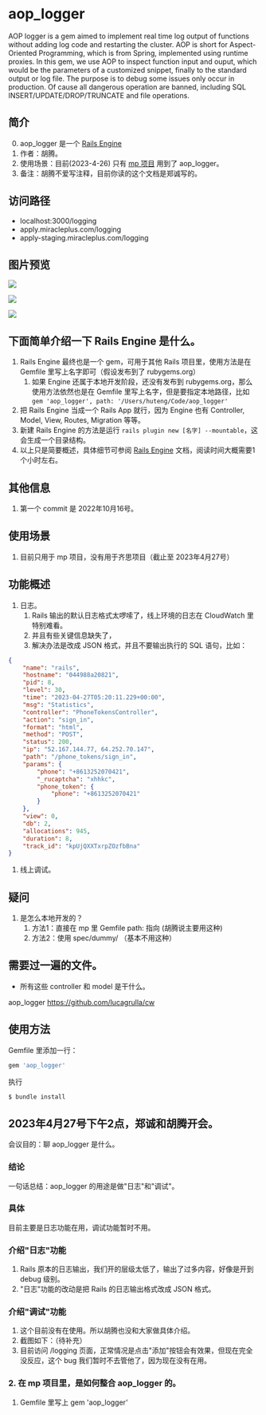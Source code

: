 # aop_logger
AOP logger is a gem aimed to implement real time log output of functions without adding log code and restarting the cluster.
AOP is short for Aspect-Oriented Programming, which is from Spring, implemented using runtime proxies. In this gem, we use AOP to inspect function input and ouput, which would be the parameters of a customized snippet, finally to the standard output or log file.
The purpose is to debug some issues only occur in production. Of cause all dangerous operation are banned, including SQL INSERT/UPDATE/DROP/TRUNCATE and file operations.

## 简介
0. aop_logger 是一个 [Rails Engine](https://guides.rubyonrails.org/engines.html)
1. 作者：胡腾。
3. 使用场景：目前(2023-4-26) 只有 [mp 项目](https://github.com/MiraclePlus/mp) 用到了 aop_logger。
4. 备注：胡腾不爱写注释，目前你读的这个文档是郑诚写的。

## 访问路径
* localhost:3000/logging
* apply.miracleplus.com/logging
* apply-staging.miracleplus.com/logging

## 图片预览
![](doc/img/1.png)

![](doc/img/2.png)

![](doc/img/3.png)

## 下面简单介绍一下 Rails Engine 是什么。
1. Rails Engine 最终也是一个 gem，可用于其他 Rails 项目里，使用方法是在 Gemfile 里写上名字即可（假设发布到了 rubygems.org）
   1. 如果 Engine 还属于本地开发阶段，还没有发布到 rubygems.org，那么使用方法依然也是在 Gemfile 里写上名字，但是要指定本地路径，比如 `gem 'aop_logger', path: '/Users/huteng/Code/aop_logger'`
2. 把 Rails Engine 当成一个 Rails App 就行，因为 Engine 也有 Controller, Model, View, Routes, Migration 等等。
3. 新建 Rails Engine 的方法是运行 `rails plugin new [名字] --mountable`，这会生成一个目录结构。
5. 以上只是简要概述，具体细节可参阅 [Rails Engine](https://guides.rubyonrails.org/engines.html) 文档，阅读时间大概需要1个小时左右。

## 其他信息
1. 第一个 commit 是 2022年10月16号。

## 使用场景
1. 目前只用于 mp 项目，没有用于齐思项目（截止至 2023年4月27号）

## 功能概述
1. 日志。
   1. Rails 输出的默认日志格式太啰嗦了，线上环境的日志在 CloudWatch 里特别难看。
   2. 并且有些关键信息缺失了，
   3. 解决办法是改成 JSON 格式，并且不要输出执行的 SQL 语句，比如：
```json
{
    "name": "rails",
    "hostname": "044988a20821",
    "pid": 8,
    "level": 30,
    "time": "2023-04-27T05:20:11.229+00:00",
    "msg": "Statistics",
    "controller": "PhoneTokensController",
    "action": "sign_in",
    "format": "html",
    "method": "POST",
    "status": 200,
    "ip": "52.167.144.77, 64.252.70.147",
    "path": "/phone_tokens/sign_in",
    "params": {
        "phone": "+8613252070421",
        "_rucaptcha": "xhhkc",
        "phone_token": {
            "phone": "+8613252070421"
        }
    },
    "view": 0,
    "db": 2,
    "allocations": 945,
    "duration": 8,
    "track_id": "kpUjQXXTxrpZOzfbBna"
}
```
1. 线上调试。

## 疑问
1. 是怎么本地开发的？
   1. 方法1：直接在 mp 里 Gemfile path: 指向 (胡腾说主要用这种)
   2. 方法2：使用 spec/dummy/ （基本不用这种）


## 需要过一遍的文件。
* 所有这些 controller 和 model 是干什么。


aop_logger
https://github.com/lucagrulla/cw


## 使用方法
Gemfile 里添加一行：

```ruby
gem 'aop_logger'
```

执行
```bash
$ bundle install
```



## 2023年4月27号下午2点，郑诚和胡腾开会。
会议目的：聊 aop_logger 是什么。

### 结论
一句话总结：aop_logger 的用途是做"日志"和"调试"。

### 具体
目前主要是日志功能在用，调试功能暂时不用。

### 介绍"日志"功能
1. Rails 原本的日志输出，我们开的层级太低了，输出了过多内容，好像是开到 debug 级别。
2. "日志"功能的改动是把 Rails 的日志输出格式改成 JSON 格式。

### 介绍"调试"功能
1. 这个目前没有在使用。所以胡腾也没和大家做具体介绍。
2. 截图如下：（待补充）
3. 目前访问 /logging 页面，正常情况是点击"添加"按钮会有效果，但现在完全没反应，这个 bug 我们暂时不去管他了，因为现在没有在用。

### 2. 在 mp 项目里，是如何整合 aop_logger 的。
1. Gemfile 里写上 gem 'aop_logger'

